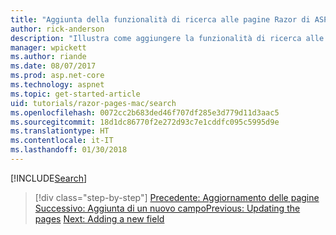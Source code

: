 ```yaml
---
title: "Aggiunta della funzionalità di ricerca alle pagine Razor di ASP.NET Core MVC"
author: rick-anderson
description: "Illustra come aggiungere la funzionalità di ricerca alle pagine Razor di ASP.NET Core"
manager: wpickett
ms.author: riande
ms.date: 08/07/2017
ms.prod: asp.net-core
ms.technology: aspnet
ms.topic: get-started-article
uid: tutorials/razor-pages-mac/search
ms.openlocfilehash: 0072cc2b683ded46f707df285e3d779d11d3aac5
ms.sourcegitcommit: 18d1dc86770f2e272d93c7e1cddfc095c5995d9e
ms.translationtype: HT
ms.contentlocale: it-IT
ms.lasthandoff: 01/30/2018
---
```

[!INCLUDE[Search](../../includes/RP/search.md)]

>[!div class="step-by-step"]
<span data-ttu-id="cef02-103">[Precedente: Aggiornamento delle pagine](xref:tutorials/razor-pages-mac/da1)
[Successivo: Aggiunta di un nuovo campo](xref:tutorials/razor-pages/new-field)</span><span class="sxs-lookup"><span data-stu-id="cef02-103">[Previous: Updating the pages](xref:tutorials/razor-pages-mac/da1)
[Next: Adding a new field](xref:tutorials/razor-pages/new-field)</span></span>
